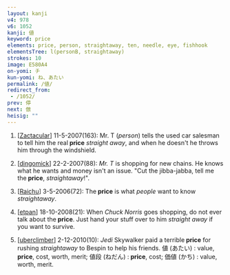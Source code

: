 ```yaml
---
layout: kanji
v4: 978
v6: 1052
kanji: 値
keyword: price
elements: price, person, straightaway, ten, needle, eye, fishhook
elementsTree: l(personB, straightaway)
strokes: 10
image: E580A4
on-yomi: チ
kun-yomi: ね、あたい
permalink: /値/
redirect_from:
 - /1052/
prev: 停
next: 倣
heisig: ""
---
```


1) [<a href="http://kanji.koohii.com/profile/Zactacular">Zactacular</a>] 11-5-2007(163): Mr. T (<em>person</em>) tells the used car salesman to tell him the real<strong> price</strong> <em>straight away</em>, and when he doesn&#039;t he throws him through the windshield.

2) [<a href="http://kanji.koohii.com/profile/dingomick">dingomick</a>] 22-2-2007(88): <em>Mr. T</em> is shopping for new chains. He knows what he wants and money isn&#039;t an issue. &quot;Cut the jibba-jabba, tell me the<strong> price</strong>, <em>straightaway</em>!&quot;.

3) [<a href="http://kanji.koohii.com/profile/Raichu">Raichu</a>] 3-5-2006(72): The<strong> price</strong> is what <em>people</em> want to know <em>straightaway</em>.

4) [<a href="http://kanji.koohii.com/profile/etpan">etpan</a>] 18-10-2008(21): When <em>Chuck Norris</em> goes shopping, do not ever talk about the<strong> price</strong>. Just hand your stuff over to him <em>straight away</em> if you want to survive.

5) [<a href="http://kanji.koohii.com/profile/uberclimber">uberclimber</a>] 2-12-2010(10): <em>Jedi</em> Skywalker paid a terrible<strong> price</strong> for rushing <em>straightaway</em> to Bespin to help his friends. 値 (あたい) : value,<strong> price</strong>, cost, worth, merit; 値段 (ねだん) :<strong> price</strong>, cost; 価値 (かち) : value, worth, merit.

